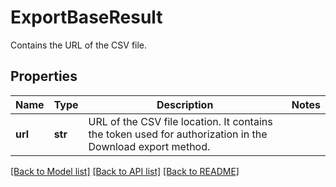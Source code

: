 # ExportBaseResult

Contains the URL of the CSV file.

## Properties
Name | Type | Description | Notes
------------ | ------------- | ------------- | -------------
**url** | **str** | URL of the CSV file location. It contains the token used for authorization in the Download export method. | 

[[Back to Model list]](../README.md#documentation-for-models) [[Back to API list]](../README.md#documentation-for-api-endpoints) [[Back to README]](../README.md)


